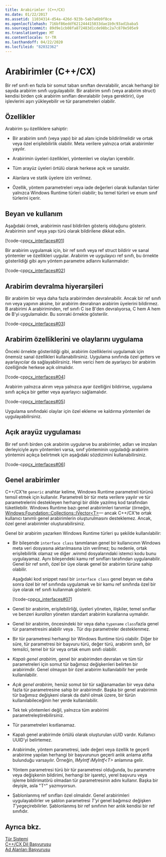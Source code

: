 ```yaml
---
title: Arabirimler (C++/CX)
ms.date: 01/22/2017
ms.assetid: 11034314-d54a-426d-923b-5ab7a6b9f8ce
ms.openlocfilehash: 716bf86eddf621244415033dae1b9c93ad1baba5
ms.sourcegitcommit: 89d9e1cb08fa872483d1cde98bc2a7c870e505e9
ms.translationtype: MT
ms.contentlocale: tr-TR
ms.lasthandoff: 04/22/2020
ms.locfileid: "82032362"
---
```

# <a name="interfaces-ccx"></a>Arabirimler (C++/CX)

Bir ref sınıfı en fazla bir somut taban sınıftan devralabilir, ancak herhangi bir sayıda arabirim sınıfı uygulayabilir. Bir arabirim sınıfı (veya arabirim struct) kendisi birden çok arabirim sınıfları devralabilir (veya gerektirir), üye işlevlerini aşırı yükleyebilir ve tür parametreleri olabilir.

## <a name="characteristics"></a>Özellikler

Arabirim şu özelliklere sahiptir:

- Bir arabirim sınıfı (veya yapı) bir ad alanı içinde bildirilmelidir ve ortak veya özel erişilebilirlik olabilir. Meta verilere yalnızca ortak arabirimler yayılır.

- Arabirimin üyeleri özellikleri, yöntemleri ve olayları içerebilir.

- Tüm arayüz üyeleri örtülü olarak herkese açık ve sanaldır.

- Alanlara ve statik üyelere izin verilmez.

- Özellik, yöntem parametreleri veya iade değerleri olarak kullanılan türler yalnızca Windows Runtime türleri olabilir; bu temel türleri ve enum sınıf türlerini içerir.

## <a name="declaration-and-usage"></a>Beyan ve kullanım

Aşağıdaki örnek, arabirimin nasıl bildirilen gösteriş olduğunu gösterir. Arabirimin sınıf veya yapı türü olarak bildirilene dikkat edin.

[!code-cpp[cx_interfaces#01](../cppcx/codesnippet/CPP/interfacestest/class1.h#01)]

Bir arabirim uygulamak için, bir ref sınıfı veya ref struct bildirir ve sanal yöntemler ve özellikleri uygular. Arabirim ve uygulayıcı ref sınıfı, bu örnekte gösterildiği gibi aynı yöntem parametre adlarını kullanmalıdır:

[!code-cpp[cx_interfaces#02](../cppcx/codesnippet/CPP/interfacestest/class1.h#02)]

## <a name="interface-inheritance-hierarchies"></a>Arabirim devralma hiyerarşileri

Bir arabirim bir veya daha fazla arabirimden devralınabilir. Ancak bir ref sınıfı nın veya yapının aksine, bir arabirim devralınan arabirim üyelerini bildirmez. B arabirimi A arabiriminden, ref sınıfı C ise B'den devralıyorsa, C hem A hem de B'yi uygulamalıdır. Bu sonraki örnekte gösterilir.

[!code-cpp[cx_interfaces#03](../cppcx/codesnippet/CPP/interfacestest/class1.h#03)]

## <a name="implementing-interface-properties-and-events"></a>Arabirim özelliklerini ve olaylarını uygulama

Önceki örnekte gösterildiği gibi, arabirim özelliklerini uygulamak için önemsiz sanal özellikleri kullanabilirsiniz. Uygulama sınıfında özel getters ve ayarlayıcılar da sağlayabilirsiniz.  Hem verici hem de ayarlayıcı bir arabirim özelliğinde herkese açık olmalıdır.

[!code-cpp[cx_interfaces#04](../cppcx/codesnippet/CPP/interfacestest/class1.h#04)]

Arabirim yalnızca alırım veya yalnızca ayar özelliğini bildirirse, uygulama sınıfı açıkça bir getter veya ayarlayıcı sağlamalıdır.

[!code-cpp[cx_interfaces#05](../cppcx/codesnippet/CPP/interfacestest/class1.h#05)]

Uygulama sınıfındaki olaylar için özel ekleme ve kaldırma yöntemleri de uygulayabilirsiniz.

## <a name="explicit-interface-implementation"></a>Açık arayüz uygulaması

Bir ref sınıfı birden çok arabirim uygularve bu arabirimler, adları ve imzaları derleyiciyle aynı yöntemleri varsa, sınıf yönteminin uyguladığı arabirim yöntemini açıkça belirtmek için aşağıdaki sözdizimini kullanabilirsiniz.

[!code-cpp[cx_interfaces#06](../cppcx/codesnippet/CPP/interfacestest/class1.h#06)]

## <a name="generic-interfaces"></a>Genel arabirimler

C++/CX'te `generic` anahtar kelime, Windows Runtime parametreli türünü temsil etmek için kullanılır. Parametreli bir tür meta verilere yayılır ve tür parametrelerini destekleyen herhangi bir dilde yazılmış kod tarafından tüketilebilir. Windows Runtime bazı genel arabirimleri tanımlar (örneğin, [Windows:Foundation::Collections::IVector\<T>](/uwp/api/windows.foundation.collections.ivector-1)— ancak C++/CX'te ortak kullanıcı tanımlı genel arabirimlerin oluşturulmasını desteklemez. Ancak, özel genel arabirimler oluşturabilirsiniz.

Genel bir arabirim yazarken Windows Runtime türleri şu şekilde kullanılabilir:

- Bir bileşende `interface class` tanımlanan genel bir kullanıcının Windows meta veri dosyasına aktarılmasına izin verilmez; bu nedenle, ortak erişilebilirlik olamaz ve diğer .winmd dosyalarındaki istemci kodu bunu uygulayamaz. Aynı bileşendeki kamu ref sınıfları tarafından uygulanabilir. Genel bir ref sınıfı, özel bir üye olarak genel bir arabirim türüne sahip olabilir.

   Aşağıdaki kod snippet nasıl bir `interface class` genel beyan ve daha sonra özel bir ref sınıfında uygulamak ve bir kamu ref sınıfında özel bir üye olarak ref sınıfı kullanmak gösterir.

   [!code-cpp[cx_interfaces#07](../cppcx/codesnippet/CPP/interfacestest/class1.h#07)]

- Genel bir arabirim, erişilebilirliği, üyeleri yöneten, ilişkiler, temel sınıflar ve benzeri *kuralları* yöneten standart arabirim kurallarına uymalıdır.

- Genel bir arabirim, öncesindeki bir veya daha `typename` `class`fazla genel tür parametresini alabilir veya . Tür dışı parametreler desteklenmez.

- Bir tür parametresi herhangi bir Windows Runtime türü olabilir. Diğer bir süre, tür parametresi bir başvuru türü, değer türü, arabirim sınıfı, bir temsilci, temel bir tür veya ortak enum sınıfı olabilir.

- *Kapalı genel arabirim,* genel bir arabirimden devralan ve tüm tür parametreleri için somut tür bağımsız değişkenleri belirten bir arabirimdir. Genel olmayan bir özel arabirim kullanılabilir her yerde kullanılabilir.

- *Açık genel arabirim,* henüz somut bir tür sağlanamadan bir veya daha fazla tür parametresine sahip bir arabirimdir. Başka bir genel arabirimin tür bağımsız değişkeni olarak da dahil olmak üzere, bir türün kullanılabileceğinin her yerde kullanılabilir.

- Tek tek yöntemleri değil, yalnızca tüm arabirimi parametreleştirebilirsiniz.

- Tür parametreleri kısıtlanamaz.

- Kapalı genel arabirimde örtülü olarak oluşturulan uUID vardır. Kullanıcı UUID'yi belirtemez.

- Arabirimde, yöntem parametresi, iade değeri veya özellik te geçerli arabirime yapılan herhangi bir başvurunun geçerli anlık anlama atıfta bulunduğu varsayılır. Örneğin, *IMyIntf* *iMyIntf\<T>* anlamına gelir.

- Yöntem parametresi türü bir tür parametresi olduğunda, bu parametre veya değişkenin bildirimi, herhangi bir işaretçi, yerel başvuru veya işleme bildirimatörü olmadan tür parametresinin adını kullanır. Başka bir deyişle, asla "T^" yazmıyorsun.

- Şablonlanmış ref sınıfları özel olmalıdır. Genel arabirimleri uygulayabilirler ve şablon parametresi *T'yi* genel bağımsız değişken *T'ye*geçirebilirler. Şablonlanmış bir ref sınıfının her anlık kendisi bir ref sınıfıdır.

## <a name="see-also"></a>Ayrıca bkz.

[Tür Sistemi](../cppcx/type-system-c-cx.md)<br/>
[C++/CX Dil Başvurusu](../cppcx/visual-c-language-reference-c-cx.md)<br/>
[Ad Alanları Başvurusu](../cppcx/namespaces-reference-c-cx.md)
